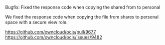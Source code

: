 Bugfix: Fixed the response code when copying the shared from to personal

We fixed the response code when copying the file from shares to personal space with a secure view role.

https://github.com/owncloud/ocis/pull/9677
https://github.com/owncloud/ocis/issues/9482

